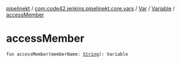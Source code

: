[pipelinekt](../../../index.md) / [com.code42.jenkins.pipelinekt.core.vars](../../index.md) / [Var](../index.md) / [Variable](index.md) / [accessMember](./access-member.md)

# accessMember

`fun accessMember(memberName: `[`String`](https://kotlinlang.org/api/latest/jvm/stdlib/kotlin/-string/index.html)`): Variable`